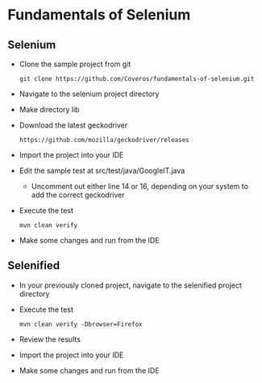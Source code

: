 # Fundamentals of Selenium

## Selenium

* Clone the sample project from git

	```git clone https://github.com/Coveros/fundamentals-of-selenium.git```

* Navigate to the selenium project directory
* Make directory lib
* Download the latest geckodriver

	```https://github.com/mozilla/geckodriver/releases```

* Import the project into your IDE
* Edit the sample test at src/test/java/GoogleIT.java
  * Uncomment out either line 14 or 16, depending on your system to add the correct geckodriver
* Execute the test

	```mvn clean verify```

* Make some changes and run from the IDE

## Selenified

* In your previously cloned project, navigate to the selenified project directory
* Execute the test

	```mvn clean verify -Dbrowser=Firefox```

* Review the results
* Import the project into your IDE
* Make some changes and run from the IDE


